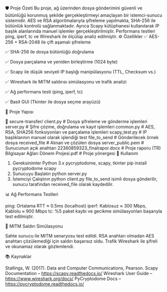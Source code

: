 🛡️ Proje Özeti
Bu proje, ağ üzerinden dosya gönderimini güvenli ve bütünlüğü korunmuş şekilde gerçekleştirmeyi amaçlayan bir istemci-sunucu sistemidir. AES ve RSA algoritmalarıyla şifreleme yapılmakta, SHA-256 ile bütünlük kontrolü sağlanmaktadır. Ayrıca Scapy kütüphanesi kullanılarak IP başlık alanlarında manuel işlemler gerçekleştirilmiştir. Performans testleri ping, iperf, tc ve Wireshark ile ölçülüp analiz edilmiştir.
⚙️ Özellikler
✅ AES-256 + RSA-2048 ile çift aşamalı şifreleme

✅ SHA-256 ile dosya bütünlüğü doğrulama

✅ Dosya parçalama ve yeniden birleştirme (1024 byte)

✅ Scapy ile düşük seviyeli IP başlığı manipülasyonu (TTL, Checksum vs.)

✅ Wireshark ile MITM saldırısı simülasyonu ve trafik analizi

✅ Ağ performans testi (ping, iperf, tc)

✅ Basit GUI (Tkinter ile dosya seçme arayüzü)

📂 Proje Yapısı

📁 secure-transfer/
client.py # Dosya şifreleme ve gönderme işlemleri
server.py # Şifre çözme, doğrulama ve kayıt işlemleri
common.py  # AES, RSA, SHA256 fonksiyonları ve parçalama işlemleri
scapy_test.py # IP başlıklarının manuel olarak işlendiği test
file_to_send # Gönderilecek örnek dosya
received_file # Alınan ve çözülen dosya
server_public.pem  # Sunucunun açık anahtarı
22360859323_finalrapor.docx  # Proje raporu (TR)
Bilgisayar Ağları Dönem Projesi.pdf  # Proje yönergesi
🚀 Kullanım
1. Gereksinimler
Python 3.x
pycryptodome, scapy, tkinter
pip install pycryptodome scapy
2. Sunucuyu Başlatın
 python server.py
3. İstemciyi Çalıştırın
 python client.py
file_to_send isimli dosya gönderilir, sunucu tarafından received_file olarak kaydedilir.

📊 Ağ Performans Testleri

ping: Ortalama RTT ≈ 0.5ms (localhost)
iperf: Kablosuz ≈ 300 Mbps, Kablolu ≈ 900 Mbps
tc: %5 paket kaybı ve gecikme simülasyonları başarıyla test edilmiştir.

🧪 MITM Saldırı Simülasyonu

Sahte sunucu ile MITM senaryosu test edildi.
RSA anahtarı olmadan AES anahtarı çözülemediği için saldırı başarısız oldu.
Trafik Wireshark ile şifreli ve okunamaz olarak gözlemlendi.

📚 Kaynaklar

Stallings, W. (2017). Data and Computer Communications, Pearson.
Scapy Documentation – https://scapy.readthedocs.io/
Wireshark User Guide – https://www.wireshark.org/docs/
PyCryptodome Docs – https://pycryptodome.readthedocs.io/
